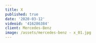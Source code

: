 ```yaml
---
title: X
published: true
date: '2020-03-12'
videoid: '416286384'
client: Mercedes-Benz
image: /assets/mercedes-benz - x_01.jpg
---
```


